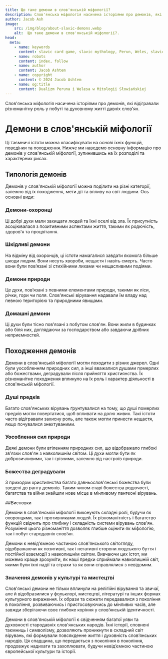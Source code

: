 ```yaml
---
title: Що таке демони в слов'янській міфології?
description: Слов'янська міфологія насичена історіями про демонів, які відігравали різноманітну роль у побуті та духовному житті давніх слов'ян.
author: Jacob Ash
image:
    src: /img/blog/about-slavic-demons.webp
    alt:  Що таке демони в слов'янській міфології?.
head:
  meta:
    - name: keywords
      content: slavic card game, slavic mythology, Perun, Weles, slavic gods
    - name: robots
      content: index, follow
    - name: author
      content: Jacob Ashtem
    - name: copyright
      content: © 2024 Jacob Ashtem
    - name: og:title
      content: Dualizm Peruna i Welesa w Mitologii Słowiańskiej
---
```

Слов'янська міфологія насичена історіями про демонів, які відігравали різноманітну роль у побуті та духовному житті давніх слов'ян.
<!--more-->
# Демони в слов'янській міфології

Ці таємничі істоти можна класифікувати на основі їхніх функцій, поведінки та походження. Нижче ми наведемо основну інформацію про демонів у слов'янській міфології, зупинившись на їх розподілі та характерних рисах.

## Типологія демонів

Демонів у слов'янській міфології можна поділити на різні категорії, залежно від їх походження, мети дії та впливу на світ людини. Ось основні види:

### Демони-охоронці

Ці добрі духи мали захищати людей та їхні оселі від зла. Їх присутність асоціювалася з позитивними аспектами життя, такими як родючість, здоров'я та процвітання.

### Шкідливі демони

На відміну від охоронців, ці істоти намагалися завдати якомога більше шкоди людям. Вони несуть хвороби, нещастя і навіть смерть. Часто вони були пов’язані зі стихійними лихами чи нещасливими подіями.

### Демони природи

Це духи, пов’язані з певними елементами природи, такими як ліси, річки, гори чи поля. Слов'янські вірування надавали їм владу над певною територією та природними явищами.

### Домашні демони

Ці духи були тісно пов'язані з побутом слов'ян. Вони жили в будинках або біля них, доглядаючи за господарством або завдаючи дрібних неприємностей.

## Походження демонів

Демони в слов'янській міфології могли походити з різних джерел. Одні були уособленням природних сил, а інші вважалися душами померлих або божествами, деградували після прийняття християнства. Їх різноманітне походження вплинуло на їх роль і характер діяльності в слов'янській міфології.

### Душі предків

Багато слов'янських вірувань ґрунтувалися на тому, що душі померлих предків могли повертатися, щоб впливати на долю живих. Такі істоти часто відігравали захисну роль, але також могли принести нещастя, якщо почувалися знехтуваними.

### Уособлення сил природи

Деякі демони були втіленням природних сил, що відображало глибокі зв'язки слов'ян з навколишнім світом. Ці духи могли бути як доброзичливими, так і грізними, залежно від настроїв природи.
### Божества деградували

З приходом християнства багато давньослов'янські божества були зведені до рангу демонів. Таким чином старі божества родючості, багатства та війни знайшли нове місце в мінливому пантеоні вірувань.

##Висновки

Демони в слов'янській міфології виконують складні ролі, будучи як охоронцями, так і противниками людей. Їх різноманітність і багатство функцій свідчить про глибину і складність системи вірувань слов'ян. Розуміння цього різноманіття дозволяє глибше оцінити як міфологію, так і побут стародавніх слов’ян.

Демони є невід'ємною частиною слов'янського світогляду, відображаючи як позитивні, так і негативні сторони людського буття і постійної взаємодії з навколишнім світом. Вивчаючи цих істот, ми можемо краще зрозуміти, як наші предки сприймали навколишній світ, якими були їхні надії та страхи та як вони справлялися з невідомим.

### Значення демонів у культурі та мистецтві

Слов'янські демони не тільки вплинули на релігійні вірування та звичаї, але й відобразилися у фольклорі, мистецтві, літературі та інших формах культурного вираження. Їх образи та сюжети передавалися з покоління в покоління, розвиваючись і пристосовуючись до мінливих часів, але завжди зберігаючи своє глибоке коріння у слов’янській ідентичності.

Демони в слов'янській міфології є свідченням багатої уяви та духовності стародавніх слов'янських народів. Їхні історії, сповнені таємниць і символізму, дозволяють проникнути в складний світ вірувань, які формували повсякденне життя і духовність слов’янських народів. Ця спадщина, що передається з покоління в покоління, продовжує надихати та захоплювати, будучи невід’ємною частиною європейської культури та історії.
